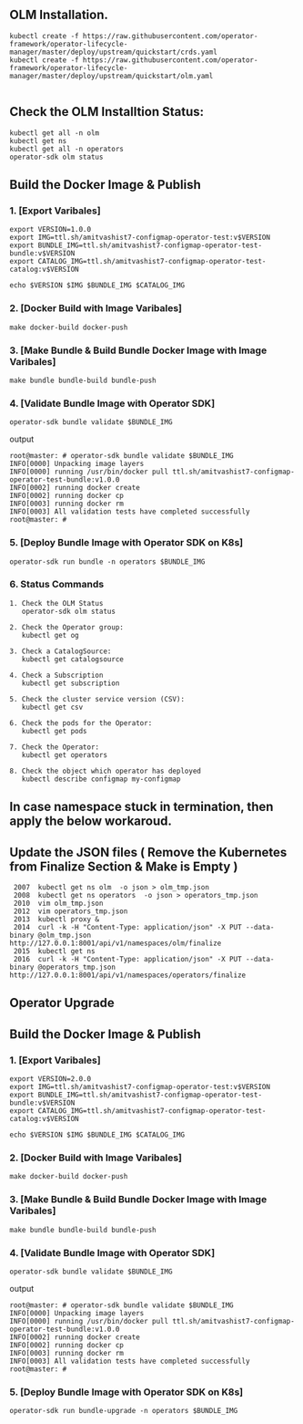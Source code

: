 ## OLM Installation. 
```
kubectl create -f https://raw.githubusercontent.com/operator-framework/operator-lifecycle-manager/master/deploy/upstream/quickstart/crds.yaml
kubectl create -f https://raw.githubusercontent.com/operator-framework/operator-lifecycle-manager/master/deploy/upstream/quickstart/olm.yaml	  
	  
```

## Check the OLM Installtion Status:
```
kubectl get all -n olm 
kubectl get ns 
kubectl get all -n operators
operator-sdk olm status 
```

## Build the Docker Image & Publish 

### 1. [Export Varibales]
```
export VERSION=1.0.0
export IMG=ttl.sh/amitvashist7-configmap-operator-test:v$VERSION 
export BUNDLE_IMG=ttl.sh/amitvashist7-configmap-operator-test-bundle:v$VERSION	 
export CATALOG_IMG=ttl.sh/amitvashist7-configmap-operator-test-catalog:v$VERSION	

echo $VERSION $IMG $BUNDLE_IMG $CATALOG_IMG
```



### 2. [Docker Build with Image Varibales]
```
make docker-build docker-push
```



### 3. [Make Bundle & Build Bundle Docker Image with Image Varibales]
```
make bundle bundle-build bundle-push
```

### 4. [Validate Bundle Image with Operator SDK]
```
operator-sdk bundle validate $BUNDLE_IMG
```
output
```
root@master: # operator-sdk bundle validate $BUNDLE_IMG
INFO[0000] Unpacking image layers                       
INFO[0000] running /usr/bin/docker pull ttl.sh/amitvashist7-configmap-operator-test-bundle:v1.0.0 
INFO[0002] running docker create                        
INFO[0002] running docker cp                            
INFO[0003] running docker rm                            
INFO[0003] All validation tests have completed successfully 
root@master: #
```

### 5. [Deploy Bundle Image with Operator SDK on K8s]
```
operator-sdk run bundle -n operators $BUNDLE_IMG 
```

### 6. Status Commands 
```
1. Check the OLM Status
   operator-sdk olm status

2. Check the Operator group:
   kubectl get og
   
3. Check a CatalogSource:
   kubectl get catalogsource

4. Check a Subscription 
   kubectl get subscription
   
5. Check the cluster service version (CSV):
   kubectl get csv

6. Check the pods for the Operator:
   kubectl get pods 

7. Check the Operator:
   kubectl get operators 
   
8. Check the object which operator has deployed 
   kubectl describe configmap my-configmap  
```   


## In case namespace stuck in termination, then apply the below workaroud. 

## Update the JSON files ( Remove the Kubernetes from Finalize Section & Make is Empty )

```
 2007  kubectl get ns olm  -o json > olm_tmp.json
 2008  kubectl get ns operators  -o json > operators_tmp.json
 2010  vim olm_tmp.json 
 2012  vim operators_tmp.json 
 2013  kubectl proxy & 
 2014  curl -k -H "Content-Type: application/json" -X PUT --data-binary @olm_tmp.json http://127.0.0.1:8001/api/v1/namespaces/olm/finalize
 2015  kubectl get ns 
 2016  curl -k -H "Content-Type: application/json" -X PUT --data-binary @operators_tmp.json http://127.0.0.1:8001/api/v1/namespaces/operators/finalize

 ```




 ## Operator Upgrade 
## Build the Docker Image & Publish 

### 1. [Export Varibales]
```
export VERSION=2.0.0
export IMG=ttl.sh/amitvashist7-configmap-operator-test:v$VERSION 
export BUNDLE_IMG=ttl.sh/amitvashist7-configmap-operator-test-bundle:v$VERSION	 
export CATALOG_IMG=ttl.sh/amitvashist7-configmap-operator-test-catalog:v$VERSION	

echo $VERSION $IMG $BUNDLE_IMG $CATALOG_IMG
```



### 2. [Docker Build with Image Varibales]
```
make docker-build docker-push
```

### 3. [Make Bundle & Build Bundle Docker Image with Image Varibales]
```
make bundle bundle-build bundle-push
```

### 4. [Validate Bundle Image with Operator SDK]
```
operator-sdk bundle validate $BUNDLE_IMG
```
output
```
root@master: # operator-sdk bundle validate $BUNDLE_IMG
INFO[0000] Unpacking image layers                       
INFO[0000] running /usr/bin/docker pull ttl.sh/amitvashist7-configmap-operator-test-bundle:v1.0.0 
INFO[0002] running docker create                        
INFO[0002] running docker cp                            
INFO[0003] running docker rm                            
INFO[0003] All validation tests have completed successfully 
root@master: #
```

### 5. [Deploy Bundle Image with Operator SDK on K8s]
```
operator-sdk run bundle-upgrade -n operators $BUNDLE_IMG 
```


